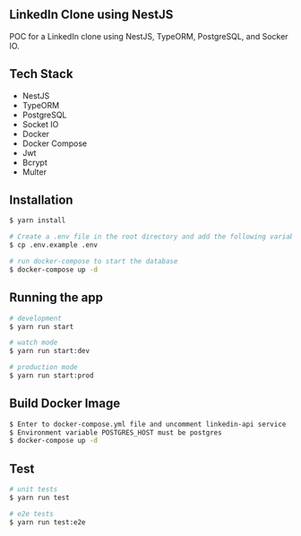 ## LinkedIn Clone using NestJS
POC for a LinkedIn clone using NestJS, TypeORM, PostgreSQL, and Socker IO.

## Tech Stack
- NestJS
- TypeORM
- PostgreSQL
- Socket IO
- Docker
- Docker Compose
- Jwt
- Bcrypt
- Multer



## Installation

```bash
$ yarn install

# Create a .env file in the root directory and add the following variables
$ cp .env.example .env

# run docker-compose to start the database
$ docker-compose up -d
```



## Running the app

```bash
# development
$ yarn run start

# watch mode
$ yarn run start:dev

# production mode
$ yarn run start:prod
```

## Build Docker Image

```bash
$ Enter to docker-compose.yml file and uncomment linkedin-api service
$ Environment variable POSTGRES_HOST must be postgres
$ docker-compose up -d
```


## Test

```bash
# unit tests
$ yarn run test

# e2e tests
$ yarn run test:e2e

```
